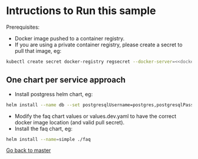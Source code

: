 # Intructions to Run this sample

Prerequisites: 
* Docker image pushed to a container registry.
* If you are using a private container registry, please create a secret to pull that image, eg:

```sh
kubectl create secret docker-registry regsecret --docker-server=<<docker_registry>> --docker-password=<<password>> --docker-username=iamapikey --docker-email=a@b.com
```


## One chart per service approach

* Install postgress helm chart, eg:

```sh
helm install --name db --set postgresqlUsername=postgres,postgresqlPassword=postgres,postgresqlDatabase=faq_demo,persistence.enabled=false stable/postgresql
```

* Modify the faq chart values or values.dev.yaml to have the correct docker image location (and valid pull secret).
* Install the faq chart, eg:

```sh
helm install --name=simple ./faq
```
[Go back to master](https://github.com/ammbra/helm-faq/tree/master)
